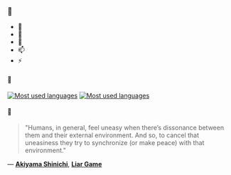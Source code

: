 ### 👋

- 🔭
- 🌱
- 💬
- 📫
- ⚡

#### 🧏

[![Most used languages](https://github-readme-stats-aynah.vercel.app/api/top-langs/?username=aynh&theme=solarized-dark&langs_count=6&layout=compact&hide_title=true)](https://github.com/anuraghazra/github-readme-stats#gh-dark-mode-only)
[![Most used languages](https://github-readme-stats-aynah.vercel.app/api/top-langs/?username=aynh&theme=solarized-light&langs_count=6&layout=compact&hide_title=true)](https://github.com/anuraghazra/github-readme-stats#gh-light-mode-only)

#### 💬

> "Humans, in general, feel uneasy when there’s dissonance between them and their external environment. And so, to cancel that uneasiness they try to synchronize (or make peace) with that environment."

&mdash; [**Akiyama Shinichi**](https://myanimelist.net/character.php?q=Akiyama%20Shinichi&cat=character), [**Liar Game**](https://myanimelist.net/search/all?q=Liar%20Game&cat=all)
